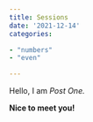 ```yaml
---
title: Sessions
date: '2021-12-14'
categories:

- "numbers"
- "even"

---
```


Hello, I am _Post One._

**Nice to meet you!**